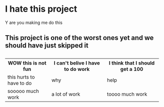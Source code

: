 <!DOCTYPE html>
<html>
<body>

<h1>I hate this project</h1>
<p> Y are you making me do this</p>
<h2>This project is one of the worst ones yet and we should have just skipped it<h2>

<table style="width:100%">
  <tr>
    <th>WOW this is not fun</th>
    <th>I can't belive I have to do work</th>
    <th>I think that I should get a 100</th>
  </tr>
  <tr>
    <td>this hurts to have to do</td>
    <td>why</td>
    <td>help</td>
  </tr>
  <tr>
    <td>sooooo much work</td>
    <td>a lot of work</td>
    <td>toooo much work</td>
  </tr>
</table>

</body>
</html>
